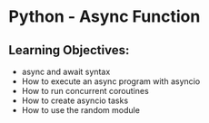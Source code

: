 # Python - Async Function
## Learning Objectives:
- async and await syntax
- How to execute an async program with asyncio
- How to run concurrent coroutines
- How to create asyncio tasks
- How to use the random module